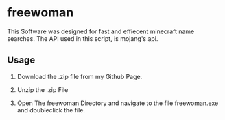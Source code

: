 # freewoman
This Software was designed for fast and effiecent minecraft name searches. 
The API used in this script, is mojang's api.

## Usage
1. Download the .zip file from my Github Page.

2. Unzip the .zip File

3. Open The freewoman Directory and navigate to the file freewoman.exe and doubleclick the file.
